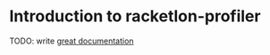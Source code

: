 # Introduction to racketlon-profiler

TODO: write [great documentation](http://jacobian.org/writing/what-to-write/)
